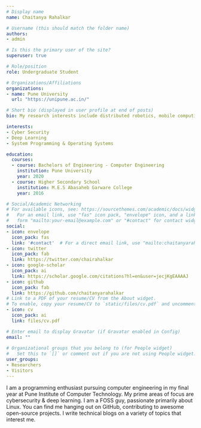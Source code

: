 ```yaml
---
# Display name
name: Chaitanya Rahalkar

# Username (this should match the folder name)
authors:
- admin

# Is this the primary user of the site?
superuser: true

# Role/position
role: Undergraduate Student

# Organizations/Affiliations
organizations:
- name: Pune University
  url: "https://unipune.ac.in/"

# Short bio (displayed in user profile at end of posts)
bio: My research interests include distributed robotics, mobile computing and programmable matter.

interests:
- Cyber Security
- Deep Learning
- System Programming & Operating Systems

education:
  courses:
  - course: Bachelors of Engineering - Computer Engineering
    institution: Pune University
    year: 2020
  - course: Higher Secondary School
    institution: M.E.S Abasaheb Garware College
    year: 2016

# Social/Academic Networking
# For available icons, see: https://sourcethemes.com/academic/docs/widgets/#icons
#   For an email link, use "fas" icon pack, "envelope" icon, and a link in the
#   form "mailto:your-email@example.com" or "#contact" for contact widget.
social:
- icon: envelope
  icon_pack: fas
  link: '#contact'  # For a direct email link, use "mailto:chaitanyarahalkar4@gmail.com".
- icon: twitter
  icon_pack: fab
  link: https://twitter.com/chairahalkar
- icon: google-scholar
  icon_pack: ai
  link: https://scholar.google.com/citations?hl=en&user=jecjKgEAAAAJ
- icon: github
  icon_pack: fab
  link: https://github.com/chaitanyarahalkar
# Link to a PDF of your resume/CV from the About widget.
# To enable, copy your resume/CV to `static/files/cv.pdf` and uncomment the lines below.  
- icon: cv
  icon_pack: ai
  link: files/cv.pdf

# Enter email to display Gravatar (if Gravatar enabled in Config)
email: ""
  
# Organizational groups that you belong to (for People widget)
#   Set this to `[]` or comment out if you are not using People widget.  
user_groups:
- Researchers
- Visitors
---
```


I am a programming enthusiast pursuing computer engineering in my final year at Pune Institute of Computer Technology. My prime areas of focus are cybersecurity & deep learning. I am a FOSS guy, passionate primarily about Linux. You can find me hanging out on GitHub, contributing to awesome open-source projects. I write technical blogs on a variety of topics that interest me.	  
 
